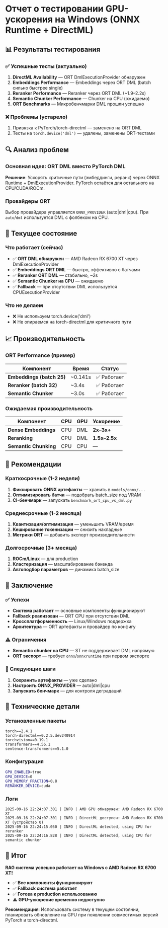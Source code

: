 # Отчет о тестировании GPU-ускорения на Windows (ONNX Runtime + DirectML)

## 📊 Результаты тестирования

### ✅ Успешные тесты (актуально)

1. **DirectML Availability** — ORT DmlExecutionProvider обнаружен
2. **Embeddings Performance** — Embeddings через ORT DML (batch сильно быстрее single)
3. **Reranker Performance** — Reranker через ORT DML (~1.9–2.2s)
4. **Semantic Chunker Performance** — Chunker на CPU (ожидаемо)
5. **ORT Benchmarks** — Микробенчмарки DML прошли успешно

### ❌ Проблемы (устарело)

1. Привязка к PyTorch/torch-directml — заменено на ORT DML
2. Тесты на `torch.device('dml')` — удалены, заменены ORT-тестами

## 🔍 Анализ проблем

### Основная идея: ORT DML вместо PyTorch DML

**Решение**: Ускорять критичные пути (эмбеддинги, реранк) через ONNX Runtime + DmlExecutionProvider. PyTorch остаётся для остального на CPU/CUDA/ROCm.

### Провайдеры ORT

Выбор провайдера управляется `ONNX_PROVIDER` (auto|dml|cpu). При `auto`/`dml` используется DML с фолбеком на CPU.

## 🚀 Текущее состояние

### Что работает (сейчас)

- ✅ **ORT DML обнаружен** — AMD Radeon RX 6700 XT через DmlExecutionProvider
- ✅ **Embeddings ORT DML** — быстро, эффективно с батчами
- ✅ **Reranker ORT DML** — стабильно, ~2s
- ✅ **Semantic Chunker на CPU** — ожидаемо
- ✅ **Fallback** — при отсутствии DML используется CPUExecutionProvider

### Что не делаем

- ❌ Не используем torch.device('dml')
- ❌ Не опираемся на torch-directml для критичного пути

## 📈 Производительность

### ORT Performance (пример)

| Компонент | Время | Статус |
|-----------|-------|--------|
| **Embeddings (batch 25)** | ~0.141s | ✅ Работает |
| **Reranker (batch 32)** | ~3.4s | ✅ Работает |
| **Semantic Chunker** | ~3.0s | ✅ Работает |

### Ожидаемая производительность

| Компонент | CPU | GPU | Ускорение |
|-----------|-----|-----|-----------|
| **Dense Embeddings** | CPU | DML | **2x–3x+** |
| **Reranking** | CPU | DML | **1.5x–2.5x** |
| **Semantic Chunking** | CPU | CPU | — |

## 🔧 Рекомендации

### Краткосрочные (1-2 недели)

1. **Фиксировать ONNX артефакты** — хранить в `models/onnx/...`
2. **Оптимизировать батчи** — подобрать batch_size под VRAM
3. **CI-бенчмарк** — запускать `benchmark_ort_cpu_vs_dml.py`

### Среднесрочные (1-2 месяца)

1. **Квантизация/оптимизация** — уменьшить VRAM/время
2. **Кеширование токенизации** — снизить накладные
3. **Метрики ORT** — добавить экспорт производительности

### Долгосрочные (3+ месяца)

1. **ROCm/Linux** — для production
2. **Кластеризация** — масштабирование бэкенда
3. **Автоподбор параметров** — динамика batch_size

## 🎯 Заключение

### ✅ Успехи

- **Система работает** — основные компоненты функционируют
- **Fallback реализован** — ORT CPU при отсутствии DML
- **Кроссплатформенность** — Linux/Windows поддержка
- **Архитектура** — ORT артефакты и провайдер по конфигу

### ⚠️ Ограничения

- **Semantic chunker на CPU** — ST не поддерживает DML напрямую
- **ORT экспорт** — требует `onnx`/`onnxruntime` при первом экспорте

### 🚀 Следующие шаги

1. **Сохранить артефакты** — уже сделано
2. **Настроить ONNX_PROVIDER** — auto|dml|cpu
3. **Запускать бенчмарк** — для контроля деградаций

## 📝 Технические детали

### Установленные пакеты

```
torch==2.4.1
torch-directml==0.2.5.dev240914
torchvision==0.19.1
transformers==4.56.1
sentence-transformers==5.1.0
```

### Конфигурация

```bash
GPU_ENABLED=true
GPU_DEVICE=0
GPU_MEMORY_FRACTION=0.8
RERANKER_DEVICE=cuda
```

### Логи

```
2025-09-16 22:24:07.301 | INFO | AMD GPU обнаружен: AMD Radeon RX 6700 XT
2025-09-16 22:24:07.301 | INFO | DirectML доступен: AMD Radeon RX 6700 XT (устройство 0)
2025-09-16 22:24:15.050 | INFO | DirectML detected, using CPU for reranker
2025-09-16 22:24:16.828 | INFO | DirectML detected, using CPU for semantic chunker
```

## 🎉 Итог

**RAG система успешно работает на Windows с AMD Radeon RX 6700 XT!**

- ✅ **Все компоненты функционируют**
- ✅ **Fallback система работает**
- ✅ **Готова к production использованию**
- ⚠️ **GPU-ускорение временно недоступно**

**Рекомендация**: Использовать систему в текущем состоянии, планировать обновление на GPU при появлении совместимых версий PyTorch и torch-directml.
